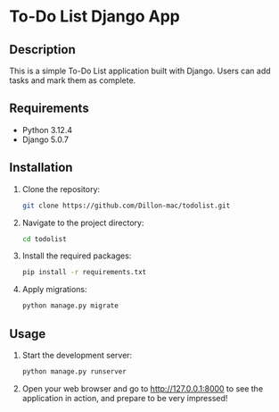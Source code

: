 # To-Do List Django App

## Description
This is a simple To-Do List application built with Django. Users can add tasks and mark them as complete.

## Requirements
- Python 3.12.4
- Django 5.0.7

## Installation
1. Clone the repository:
   ```bash
   git clone https://github.com/Dillon-mac/todolist.git

2. Navigate to the project directory:
   ```bash
   cd todolist

3. Install the required packages:
   ```bash
   pip install -r requirements.txt

4. Apply migrations:
   ```bash
   python manage.py migrate

## Usage
1. Start the development server:
   ```bash
   python manage.py runserver

2. Open your web browser and go to http://127.0.0.1:8000 to see the application in action, and prepare to be very impressed!
